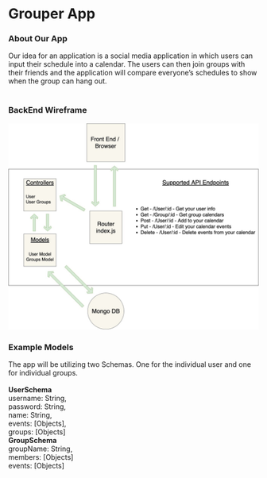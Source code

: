 <h1>Grouper App</h1>

<h3>About Our App</h3>
Our idea for an application is a social media application in which users can input their schedule into a calendar.  The users can then join groups with their friends and the application will compare everyone’s schedules to show when the group can hang out.
<br><br>

<h3>BackEnd Wireframe</h3>
<img src="/Resources/backend-diagram.jpg">
<br>
<h3>Example Models</h3>
The app will be utilizing two Schemas.  One for the individual user and one for individual groups.
<br><br>
<b>UserSchema</b>
<br>
	username: String,
<br>
	password: String,
<br>
	name: String, 
<br>
	events: [Objects],
<br>
	groups: [Objects]
<br>
<b>GroupSchema</b>
<br>
	groupName: String,
<br>
	members: [Objects]
<br>
	events: [Objects]
<br><br>